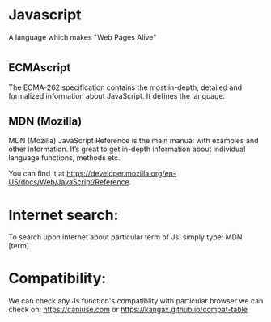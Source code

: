 # Javascript
A language which makes "Web Pages Alive"
#
## ECMAscript
The ECMA-262 specification contains the most in-depth, detailed and formalized information about JavaScript. It defines the language.

## MDN (Mozilla) 
MDN (Mozilla) JavaScript Reference is the main manual with examples and other information. It’s great to get in-depth information about individual language functions, methods etc.

You can find it at https://developer.mozilla.org/en-US/docs/Web/JavaScript/Reference.

# Internet search:
To search upon internet about particular term of Js: 
  simply type: MDN [term]
  
# Compatibility:
We can check any Js function's compatiblity with particular browser 
we can check on: https://caniuse.com
              or https://kangax.github.io/compat-table

